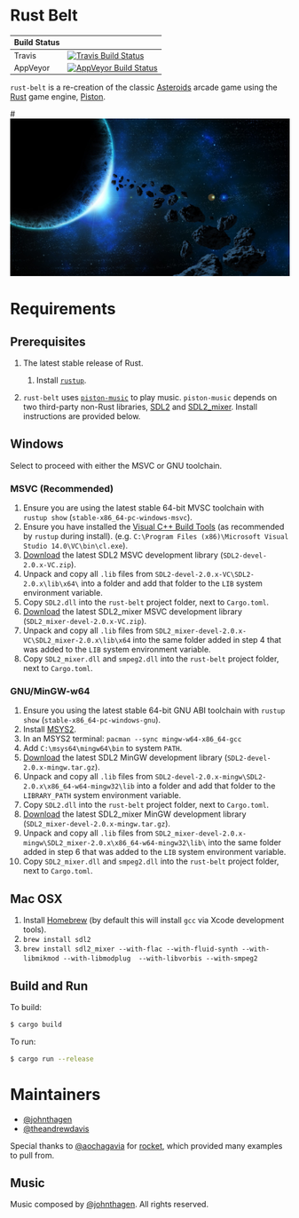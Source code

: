 # Rust Belt

| Build Status |                                                                                |
|--------------|--------------------------------------------------------------------------------|
| Travis       | [![Travis Build Status][travis-build-status-svg]][travis-build-status]         |
| AppVeyor     | [![AppVeyor Build Status][appveyor-build-status-svg]][appveyor-build-status]   |

`rust-belt` is a re-creation of the classic 
[Asteroids](https://en.wikipedia.org/wiki/Asteroids_(video_game)) arcade game using
the [Rust](https://www.rust-lang.org/) game engine, [Piston](http://www.piston.rs/).

#![Rust Belt](./images/rust-belt-logo.jpg)

# Requirements

## Prerequisites

1. The latest stable release of Rust.
    1. Install [`rustup`](https://www.rustup.rs/).

2. `rust-belt` uses [`piston-music`](https://github.com/PistonDevelopers/music) to play music. 
    `piston-music` depends on two third-party non-Rust libraries, [SDL2](https://www.libsdl.org/) 
    and [SDL2_mixer](https://www.libsdl.org/projects/SDL_mixer/). Install instructions are provided
    below.

## Windows

Select to proceed with either the MSVC or GNU toolchain.

### MSVC (Recommended)

1. Ensure you are using the latest stable 64-bit MVSC toolchain with `rustup show` 
   (`stable-x86_64-pc-windows-msvc`).
2. Ensure you have installed the 
   [Visual C++ Build Tools](http://landinghub.visualstudio.com/visual-cpp-build-tools)
   (as recommended by `rustup` during install).
   (e.g. `C:\Program Files (x86)\Microsoft Visual Studio 14.0\VC\bin\cl.exe`).
3. [Download](https://www.libsdl.org/download-2.0.php) the latest SDL2 MSVC development library 
(`SDL2-devel-2.0.x-VC.zip`).
4. Unpack and copy all `.lib` files from `SDL2-devel-2.0.x-VC\SDL2-2.0.x\lib\x64\` into a folder 
   and add that folder to the `LIB` system environment variable.
5. Copy `SDL2.dll` into the `rust-belt` project folder, next to `Cargo.toml`.
6. [Download](https://www.libsdl.org/projects/SDL_mixer/) the latest SDL2_mixer MSVC development
   library (`SDL2_mixer-devel-2.0.x-VC.zip`).
7. Unpack and copy all `.lib` files from `SDL2_mixer-devel-2.0.x-VC\SDL2_mixer-2.0.x\lib\x64` into 
   the same folder added in step 4 that was added to the `LIB` system environment variable.
8. Copy `SDL2_mixer.dll` and `smpeg2.dll` into the `rust-belt` project folder, next to 
   `Cargo.toml`.

### GNU/MinGW-w64

1. Ensure you using the latest stable 64-bit GNU ABI toolchain with `rustup show` 
   (`stable-x86_64-pc-windows-gnu`).
2. Install [MSYS2](https://msys2.github.io/).
3. In an MSYS2 terminal: `pacman --sync mingw-w64-x86_64-gcc`
4. Add `C:\msys64\mingw64\bin` to system `PATH`.
5. [Download](https://www.libsdl.org/download-2.0.php) the latest SDL2 MinGW development library 
(`SDL2-devel-2.0.x-mingw.tar.gz`).
6. Unpack and copy all `.lib` files from `SDL2-devel-2.0.x-mingw\SDL2-2.0.x\x86_64-w64-mingw32\lib`
   into a folder and add that folder to the `LIBRARY_PATH` system environment variable.
7. Copy `SDL2.dll` into the `rust-belt` project folder, next to `Cargo.toml`.
8. [Download](https://www.libsdl.org/projects/SDL_mixer/) the latest SDL2_mixer MinGW development 
   library (`SDL2_mixer-devel-2.0.x-mingw.tar.gz`).
9. Unpack and copy all `.lib` files from 
   `SDL2_mixer-devel-2.0.x-mingw\SDL2_mixer-2.0.x\x86_64-w64-mingw32\lib\` into the same folder 
   added in step 6 that was added to the `LIB` system environment variable.
10. Copy `SDL2_mixer.dll` and `smpeg2.dll` into the `rust-belt` project folder, next to 
    `Cargo.toml`.

## Mac OSX

1. Install [Homebrew](http://brew.sh/) (by default this will install `gcc` via Xcode development 
tools).
2. `brew install sdl2`
3. `brew install sdl2_mixer --with-flac --with-fluid-synth --with-libmikmod --with-libmodplug 
--with-libvorbis --with-smpeg2`

## Build and Run

To build:

```bash
$ cargo build
```

To run:

```bash
$ cargo run --release
```

# Maintainers
* [@johnthagen](https://github.com/johnthagen)
* [@theandrewdavis](https://github.com/theandrewdavis)

Special thanks to [@aochagavia](https://github.com/aochagavia) for 
[rocket](https://github.com/aochagavia/rocket), which provided many examples to pull from.

## Music

Music composed by [@johnthagen](https://github.com/johnthagen).  All rights reserved.

<!-- Badges -->
[travis-build-status]: https://travis-ci.org/johnthagen/rust-belt
[travis-build-status-svg]: https://travis-ci.org/johnthagen/rust-belt.svg

[appveyor-build-status]: https://ci.appveyor.com/project/johnthagen/rust-belt
[appveyor-build-status-svg]: https://ci.appveyor.com/api/projects/status/nbkgf5i3p4998a2j?svg=true